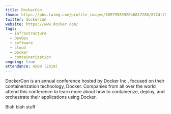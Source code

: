 ```yaml
---
title: DockerCon
thumb: https://pbs.twimg.com/profile_images/1097998592046817280/8724ttMk_400x400.png
twitter: dockercon
website: https://www.docker.com/
tags:
  - infrastructure
  - DevOps
  - software
  - cloud
  - Docker
  - containerization
ongoing: true
attendance: 4200 (2019)
---
```


DockerCon is an annual conference hosted by Docker Inc., focused on their containerization technology, Docker. Companies from all over the world attend this conference to learn more about how to containerize, deploy, and orchestrate their applications using Docker.
<!-- more -->
Blah blah stuff

